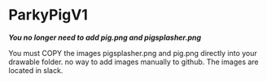 # ParkyPigV1

***You no longer need to add pig.png and pigsplasher.png***


You must COPY the images pigsplasher.png and pig.png directly into your drawable folder. no way to add images manually to github. The images are located in slack.
